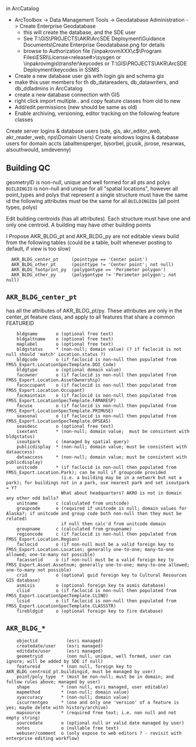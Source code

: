 in ArcCatalog
 * ArcToolbox -> Data Management Tools -> Geodatabase Administration -> Create Enterprise Geodatabase
   * this will create the database, and the SDE user
   * See T:\GIS\PROJECTS\AKR\ArcSDE Deployment\Guidance Documents\Create Enterprise Geodatabase.png for details
   * browse to Authorization file (\\inpakrovmXXX\c$\Program Files\ESRI\License<release#>\sysgen
     or \\inpakrovmgis\transfer\keycodes or T:\GIS\PROJECTS\AKR\ArcSDE Deployment\keycodes
in SSMS
 * Create a new database user gis with login gis and schema gis
 * make this user members for th db_datareaders, db_datawriters, and db_ddladmins
in ArcCatalog
 * create a new database connection with GIS
 * right click import multiple.. and copy feature classes from old to new
 * Add/edit permissions (new should be same as old)
 * Enable archiving, versioning, editor tracking on the following feature classes

Create server logins & database users (sde, gis, akr_editor_web, akr_reader_web, nps\Domain Users)
Create windows logins & database users for domain accts (abaltensperger, bjsorbel, jjcusik, jsrose, resarwas, alsouthwould, smdevenny)



## Building QC

geometryID is non-null, unique and well formed for all pts and polys
`BUILDINGID` is non-null and unique for all "spatial locations", however all point_types and polys that represent a single structure must have the same id
the following attributes must be the same for all `BUILDINGID`s (all point types, polys)

Edit building centroids (has all attributes).  Each structure must have one and only one centroid.
A building may have other building points

I Propose AKR_BLDG_pt and AKR_BLDG_py are not editable views build from the following tables
      (could be a table, built whenever posting to default, if view is too slow)
      
```
  AKR_BLDG_center_pt     (pointtype == 'Center point')
  AKR_BLDG_other_pt      (pointtype != 'Center point'; not null)
  AKR_BLDG_footprint_py  (polygontype == 'Perimeter polygon')
  AKR_BLDG_other_py      (polygontype != 'Perimeter polygon'; not null)
```

## `AKR_BLDG_center_pt`

has all the attributes of AKR_BLDG_pt/py.  These attributes are only in the center_pt feature class, and apply
to all features that share a common FEATUREID

```
    bldgname       o (optional free text)
    bldgaltname    o (optional free text)
    maplabel       o (optional free text)
    bldgstatus     * (non-null; domain value) (? if faclocid is not null should 'match' Location.status ?)
    bldgcode       o (if faclocid is non-null then populated from FMSS_Export.LocationSpecTemplate.DOI_Code)
    bldgtype       o (optional domain value)
    facowner       o (if faclocid is non-null then populated from FMSS_Export.Location.AssetOwnership)
    facoccupant    o (if faclocid is non-null then populated from FMSS_Export.Location.Occupant)
    facmaintain    o (if faclocid is non-null then populated from FMSS_Export.LocationSpecTemplate.FAMARESP)
    facuse         o (if faclocid is non-null then populated from FMSS_Export.LocationSpecTemplate.PRIMUSE)
    seasonal       o (if faclocid is non-null then populated from FMSS_Export.LocationSpecTemplate.OPSEAS)
    seasdesc       o (optional free text)
    isextant       * (non-null; domain value;  must be consistent with bldgstatus)
    isoutpark      c (managed by spatial query)
    publicdisplay  * (non-null; domain value; must be consistent with dataaccess)
    dataaccess     * (non-null; domain value; must be consistent with publicdisplay)
    unitcode       * (if faclocid is non-null then populated from FMSS_Export.Location.Park); can be null if groupcode provided
                     (i.e. a building may be in a network but not a park); for buildings not in a park, use nearest park and set isoutpark = Y?
                     What about headquarters? AKRO is not in domain any other odd balls?
    unitname       c (calculated from unitcode)
    groupcode      o (required if unitcode is null; domain values for Alaska?; if unitcode and group code both non-null then they must be related)
                     if null then calc'd from unitcode domain
    groupname      c (calculated from groupname)
    regioncode     c (if faclocid is non-null then populated from FMSS_Export.Location.Region)
    faclocid       o (if non-null must be a valid foreign key to FMSS_Export.Location.Location; generally one-to-one; many-to-one allowed; one-to-many not possible)
    facassetid     o (if non-null must be a valid foreign key to FMSS_Export.Asset.Assetnum; generally one-to-one; many-to-one allowed; one-to-many not possible)
    crid           o (optional guid foreign key to Cultural Resources GIS database)
    asmisis        o (optional foreign key to asmis database)
    cliid          o (if faclocid is non-null then populated from FMSS_Export.LocationSpecTemplate.CLINO)
    lcsid          o (if faclocid is non-null then populated from FMSS_Export.LocationSpecTemplate.CLASSSTR)
    firebldgid     o (optional foreign key to fire database)
``` 

## `AKR_BLDG_*`

```
    objectid           (esri managed)
    createdate/user    (esri managed)
    editdate/user      (esri managed)
    geometryid         (non null, unique, well formed, user can ignore; will be added by SDE if null)
    featureid        * (non null, foreign key to AKR_BLDG_centroid_pt.buildingid, must be managed by user)
    point/poly_type  * (must be non-null; must be in domain; and follow rules above; managed by user)
    shape            * (non null, esri managed, user editable)
    mapmethod        * (non-null; domain value)
    xyaccuracy       * (non-null; domain value)
    iscurrentgeo     * (one and only one 'version' of a feature is yes; maybe delete with history/archive)
    mapsource        * (required free text; i.e. non null and not empty string)
    sourcedate	     o (optional null or valid date managed by user)
    notes            o (nullable free text)
    webuser/comment  o (only expose to web editors ? - revisit with enterprise editing workflow)
```
    